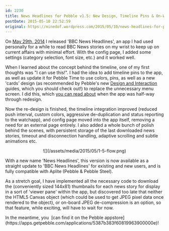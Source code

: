 ```yaml
---
id: 2230
title: News Headlines for Pebble v1.5: New Design, Timeline Pins & On-Watch Config
postDate: 2015-05-10 22:52:59
original: https://ninedof.wordpress.com/2015/05/10/news-headlines-for-pebble-v1-5-new-design-timeline-pins-on-watch-config/
---
```


On  [May 29th, 2014](https://ninedof.wordpress.com/2014/05/29/new-pebble-watchapp-bbc-news-headlines/) I released 'BBC News Headlines', an app I had used personally for a while to read BBC News stories on my wrist to keep up on current affairs with minimal effort. With the config page, I added some settings (category selection, font size, etc.) and it worked well.

When I learned about the concept behind the timeline, one of my first thoughts was "I can use this!". I had the idea to add timeline pins to the app, as well as update it for Pebble Time to use colors, pins, as well as a new 'cards' design (as recommended by Pebble's new  [Design and Interaction](https://developer.getpebble.com/guides/design-and-interaction/) guides, which you should check out!) to replace the unnecessary menu screen. I did this, which  [you can read about](https://ninedof.wordpress.com/2015/04/05/first-pebble-timeline-app-bbc-news/) when the app was half-way through redesign.

Now the re-design is finished, the timeline integration improved (reduced push interval, custom colors, aggressive de-duplication and status reporting to the watchapp), and config page moved into the app itself, removing a need for an external page entirely. I also added a whole bunch of polish behind the scenes, with persistent storage of the last downloaded news stories, timeout and disconnection handling, adaptive scrolling and subtle animations etc.
<p style="text-align:center;">![](/assets/media/2015/05/1-5-flow.png)</p>
<p style="text-align:left;">With a new name 'News Headlines', this version is now available as a straight update to 'BBC News Headlines' for existing and new users, and is fully compatible with Aplite (Pebble &amp; Pebble Steel).</p>
<p style="text-align:left;">As a stretch goal, I have implemented all the necessary code to download the (conveniently sized 144x81) thumbnails for each news story for display in a sort of 'viewer pane' within the app, but discovered too late that neither the HTML5 Canvas object (which could be used to get JPEG pixel data once rendered to the object), or on-board JPEG de-compression is an option, so that feature, while exciting, will have to wait for now.</p>
<p style="text-align:left;"></p>
<p style="text-align:left;">In the meantime, you  [can find it on the Pebble appstore](https://apps.getpebble.com/applications/5387b383f60819963900000e)!</p>
